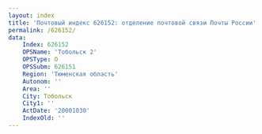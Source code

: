 ```yaml
---
layout: index
title: 'Почтовый индекс 626152: отделение почтовой связи Почты России'
permalink: /626152/
data:
    Index: 626152
    OPSName: 'Тобольск 2'
    OPSType: О
    OPSSubm: 626151
    Region: 'Тюменская область'
    Autonom: ''
    Area: ''
    City: Тобольск
    City1: ''
    ActDate: '20001030'
    IndexOld: ''
---
```

